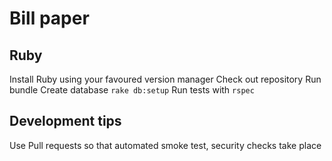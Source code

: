 # Bill paper

## Ruby

Install Ruby using your favoured version manager
Check out repository
Run bundle
Create database `rake db:setup`
Run tests with `rspec`

## Development tips

Use Pull requests so that automated smoke test, security checks take place
